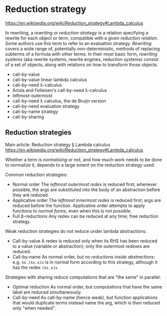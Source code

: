 # Reduction strategy

https://en.wikipedia.org/wiki/Reduction_strategy#Lambda_calculus

In rewriting, a *rewriting or reduction strategy* is a relation specifying a rewrite for each object or term, compatible with a given *reduction relation*. Some authors use this term to refer to an evaluation strategy. *Rewriting* covers a wide range of, potentially non-deterministic, methods of replacing subterms of a formula with other terms. In their most basic form, *rewriting systems* (aka rewrite systems, rewrite engines, reduction systems) consist of a set of objects, along with relations on how to transform those objects.

- call-by-value
- call-by-value linear lambda calculus
- call-by-need λ-calculus
- Ariola and Felleisen's call-by-need λ-calculus
- leftmost-outermost
- call-by-need λ calculus, the de Bruijn version
- call-by-need evaluation strategy
- call-by-name strategy
- call-by-sharing


## Reduction strategies

Main article: Reduction strategy § Lambda calculus
https://en.wikipedia.org/wiki/Reduction_strategy#Lambda_calculus

Whether a term is *normalising* or not, and how much work needs to be done to normalize it, depends to a large extent on the reduction strategy used.

Common reduction strategies:
* Normal order
The *leftmost outermost redex* is reduced first; whenever possible, the args are substituted into the body of an abstraction before they are reduced.
* Applicative order
The *leftmost innermost redex* is reduced first; args are reduced before the function. Applicative order attempts to apply functions to *normal forms*, even when this is not possible.
* Full β-reductions
Any redex can be reduced at any time; free reduction strategy.

Weak reduction strategies do not reduce under lambda abstractions:
* Call-by-value
A redex is reduced only when its RHS has been reduced to a value (variable or abstraction); only the *outermost redexes* are reduced.
* Call-by-name
As normal order, but *no reductions inside abstractions*; e.g. `λx.(λx.x)x` is in normal form according to this strategy, although it has the redex `(λx.x)x`.

Strategies with sharing reduce computations that are "the same" in parallel:
* Optimal reduction
As normal order, but computations that have the same label are reduced simultaneously.
* Call-by-need
As call-by-name (hence weak), but function applications that would duplicate terms instead name the arg, which is then reduced only "when needed".
